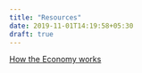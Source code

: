 ```yaml
---
title: "Resources"
date: 2019-11-01T14:19:58+05:30
draft: true
---
```

[How the Economy works](https://www.instahyre.com/)
